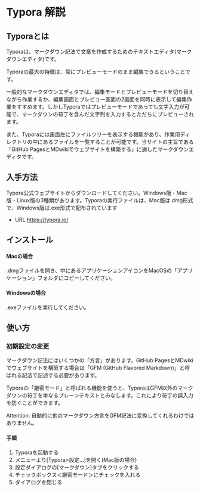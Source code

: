 # Typora 解説

## Typoraとは
Typoraは、マークダウン記法で文章を作成するためのテキストエディタ(マークダウンエディタ)です。

Typoraの最大の特徴は、常にプレビューモードのまま編集できるということです。

一般的なマークダウンエディタでは、編集モードとプレビューモードを切り替えながら作業するか、編集画面とプレビュー画面の2画面を同時に表示して編集作業をすすめます。しかしTyporaではプレビューモードであっても文字入力が可能で、マークダウンの符丁を含んだ文字列を入力するとただちにプレビューされます。

また、Typoraには画面左にファイルツリーを表示する機能があり、作業用ディレクトリの中にあるファイルを一覧することが可能です。当サイトの主旨である「GitHub PagesとMDwikiでウェブサイトを構築する」に適したマークダウンエディタです。

## 入手方法

Typora公式ウェブサイトからダウンロードしてください。Windows版・Mac版・Linux版の3種類があります。Typoraの実行ファイルは、Mac版は.dmg形式で、Windows版は.exe形式で配布されています

* URL https://typora.io/

## インストール

#### Macの場合

.dmgファイルを開き、中にあるアプリケーションアイコンをMacOSの「アプリケーション」フォルダにコピーしてください。

#### Windowsの場合

.exeファイルを実行してください。

## 使い方

### 初期設定の変更

マークダウン記法にはいくつかの「方言」があります。GitHub PagesとMDwikiでウェブサイトを構築する場合は「GFM (GitHub Flavored Markdown)」と呼ばれる記法で記述する必要があります。

Typoraの「厳密モード」と呼ばれる機能を使うと、TyporaはGFM以外のマークダウンの符丁を単なるプレーンテキストとみなします。これにより符丁の誤入力を防ぐことができます。

Attention: 自動的に他のマークダウン方言をGFM記法に変換してくれるわけではありません。

#### 手順

1. Typoraを起動する
1. メニューより[Typora>設定…]を開く(Mac版の場合)
1. 設定ダイアログの[マークダウン]タブをクリックする
1. チェックボックス＜厳密モード＞にチェックを入れる
1. ダイアログを閉じる